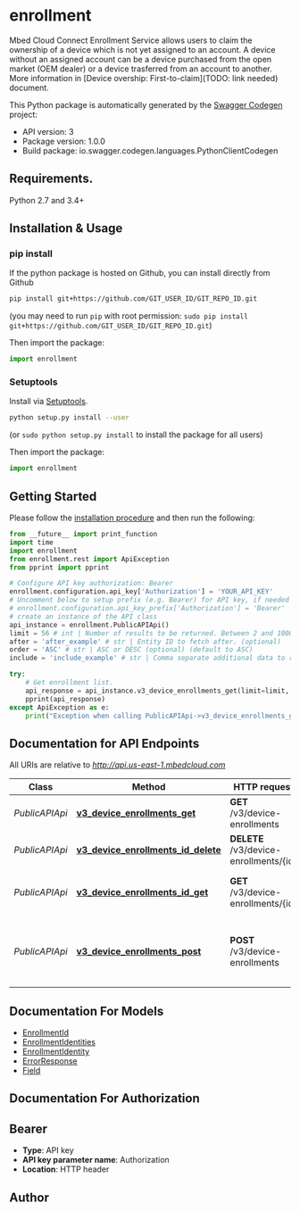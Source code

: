 # enrollment
Mbed Cloud Connect Enrollment Service allows users to claim the ownership of a device which is not yet assigned to an account. A device without an assigned account can be a device purchased from the open market (OEM dealer) or a device trasferred from an account to another. More information in [Device overship: First-to-claim](TODO: link needed) document. 

This Python package is automatically generated by the [Swagger Codegen](https://github.com/swagger-api/swagger-codegen) project:

- API version: 3
- Package version: 1.0.0
- Build package: io.swagger.codegen.languages.PythonClientCodegen

## Requirements.

Python 2.7 and 3.4+

## Installation & Usage
### pip install

If the python package is hosted on Github, you can install directly from Github

```sh
pip install git+https://github.com/GIT_USER_ID/GIT_REPO_ID.git
```
(you may need to run `pip` with root permission: `sudo pip install git+https://github.com/GIT_USER_ID/GIT_REPO_ID.git`)

Then import the package:
```python
import enrollment 
```

### Setuptools

Install via [Setuptools](http://pypi.python.org/pypi/setuptools).

```sh
python setup.py install --user
```
(or `sudo python setup.py install` to install the package for all users)

Then import the package:
```python
import enrollment
```

## Getting Started

Please follow the [installation procedure](#installation--usage) and then run the following:

```python
from __future__ import print_function
import time
import enrollment
from enrollment.rest import ApiException
from pprint import pprint

# Configure API key authorization: Bearer
enrollment.configuration.api_key['Authorization'] = 'YOUR_API_KEY'
# Uncomment below to setup prefix (e.g. Bearer) for API key, if needed
# enrollment.configuration.api_key_prefix['Authorization'] = 'Bearer'
# create an instance of the API class
api_instance = enrollment.PublicAPIApi()
limit = 56 # int | Number of results to be returned. Between 2 and 1000, inclusive. (optional)
after = 'after_example' # str | Entity ID to fetch after. (optional)
order = 'ASC' # str | ASC or DESC (optional) (default to ASC)
include = 'include_example' # str | Comma separate additional data to return. Currently supported: total_count (optional)

try:
    # Get enrollment list.
    api_response = api_instance.v3_device_enrollments_get(limit=limit, after=after, order=order, include=include)
    pprint(api_response)
except ApiException as e:
    print("Exception when calling PublicAPIApi->v3_device_enrollments_get: %s\n" % e)

```

## Documentation for API Endpoints

All URIs are relative to *http://api.us-east-1.mbedcloud.com*

Class | Method | HTTP request | Description
------------ | ------------- | ------------- | -------------
*PublicAPIApi* | [**v3_device_enrollments_get**](docs/PublicAPIApi.md#v3_device_enrollments_get) | **GET** /v3/device-enrollments | Get enrollment list.
*PublicAPIApi* | [**v3_device_enrollments_id_delete**](docs/PublicAPIApi.md#v3_device_enrollments_id_delete) | **DELETE** /v3/device-enrollments/{id} | Delete an enrollment by ID.
*PublicAPIApi* | [**v3_device_enrollments_id_get**](docs/PublicAPIApi.md#v3_device_enrollments_id_get) | **GET** /v3/device-enrollments/{id} | Get details of an enrollment by ID.
*PublicAPIApi* | [**v3_device_enrollments_post**](docs/PublicAPIApi.md#v3_device_enrollments_post) | **POST** /v3/device-enrollments | Place an enrollment claim for one or several devices.


## Documentation For Models

 - [EnrollmentId](docs/EnrollmentId.md)
 - [EnrollmentIdentities](docs/EnrollmentIdentities.md)
 - [EnrollmentIdentity](docs/EnrollmentIdentity.md)
 - [ErrorResponse](docs/ErrorResponse.md)
 - [Field](docs/Field.md)


## Documentation For Authorization


## Bearer

- **Type**: API key
- **API key parameter name**: Authorization
- **Location**: HTTP header


## Author



